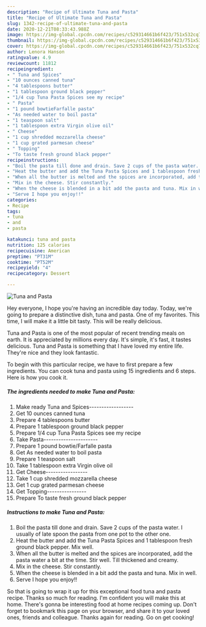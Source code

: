 ```yaml
---
description: "Recipe of Ultimate Tuna and Pasta"
title: "Recipe of Ultimate Tuna and Pasta"
slug: 1342-recipe-of-ultimate-tuna-and-pasta
date: 2020-12-21T08:33:43.988Z
image: https://img-global.cpcdn.com/recipes/c529314661b6f423/751x532cq70/tuna-and-pasta-recipe-main-photo.jpg
thumbnail: https://img-global.cpcdn.com/recipes/c529314661b6f423/751x532cq70/tuna-and-pasta-recipe-main-photo.jpg
cover: https://img-global.cpcdn.com/recipes/c529314661b6f423/751x532cq70/tuna-and-pasta-recipe-main-photo.jpg
author: Lenora Hanson
ratingvalue: 4.9
reviewcount: 11812
recipeingredient:
- " Tuna and Spices"
- "10 ounces canned tuna"
- "4 tablespoons butter"
- "1 tablespoon ground black pepper"
- "1/4 cup Tuna Pasta Spices see my recipe"
- " Pasta"
- "1 pound bowtieFarfalle pasta"
- "As needed water to boil pasta"
- "1 teaspoon salt"
- "1 tablespoon extra Virgin olive oil"
- " Cheese"
- "1 cup shredded mozzarella cheese"
- "1 cup grated parmesan cheese"
- " Topping"
- "To taste fresh ground black pepper"
recipeinstructions:
- "Boil the pasta till done and drain. Save 2 cups of the pasta water. I usually of late spoon the pasta from one pot to the other one."
- "Heat the butter and add the Tuna Pasta Spices and 1 tablespoon fresh ground black pepper. Mix well."
- "When all the butter is melted and the spices are incorporated, add the pasta water a bit at the time. Stir well. Till thickened and creamy."
- "Mix in the cheese. Stir constantly."
- "When the cheese is blended in a bit add the pasta and tuna. Mix in well."
- "Serve I hope you enjoy!!"
categories:
- Recipe
tags:
- tuna
- and
- pasta

katakunci: tuna and pasta 
nutrition: 125 calories
recipecuisine: American
preptime: "PT31M"
cooktime: "PT52M"
recipeyield: "4"
recipecategory: Dessert

---
```



![Tuna and Pasta](https://img-global.cpcdn.com/recipes/c529314661b6f423/751x532cq70/tuna-and-pasta-recipe-main-photo.jpg)

Hey everyone, I hope you're having an incredible day today. Today, we're going to prepare a distinctive dish, tuna and pasta. One of my favorites. This time, I will make it a little bit tasty. This will be really delicious.



Tuna and Pasta is one of the most popular of recent trending meals on earth. It is appreciated by millions every day. It's simple, it's fast, it tastes delicious. Tuna and Pasta is something that I have loved my entire life. They're nice and they look fantastic.


To begin with this particular recipe, we have to first prepare a few ingredients. You can cook tuna and pasta using 15 ingredients and 6 steps. Here is how you cook it.

<!--inarticleads1-->

##### The ingredients needed to make Tuna and Pasta:

1. Make ready  Tuna and Spices------------------
1. Get 10 ounces canned tuna
1. Prepare 4 tablespoons butter
1. Prepare 1 tablespoon ground black pepper
1. Prepare 1/4 cup Tuna Pasta Spices see my recipe
1. Take  Pasta----------------------
1. Prepare 1 pound bowtie/Farfalle pasta
1. Get As needed water to boil pasta
1. Prepare 1 teaspoon salt
1. Take 1 tablespoon extra Virgin olive oil
1. Get  Cheese-----------------
1. Take 1 cup shredded mozzarella cheese
1. Get 1 cup grated parmesan cheese
1. Get  Topping----------------
1. Prepare To taste fresh ground black pepper




<!--inarticleads2-->

##### Instructions to make Tuna and Pasta:

1. Boil the pasta till done and drain. Save 2 cups of the pasta water. I usually of late spoon the pasta from one pot to the other one.
1. Heat the butter and add the Tuna Pasta Spices and 1 tablespoon fresh ground black pepper. Mix well.
1. When all the butter is melted and the spices are incorporated, add the pasta water a bit at the time. Stir well. Till thickened and creamy.
1. Mix in the cheese. Stir constantly.
1. When the cheese is blended in a bit add the pasta and tuna. Mix in well.
1. Serve I hope you enjoy!!




So that is going to wrap it up for this exceptional food tuna and pasta recipe. Thanks so much for reading. I'm confident you will make this at home. There's gonna be interesting food at home recipes coming up. Don't forget to bookmark this page on your browser, and share it to your loved ones, friends and colleague. Thanks again for reading. Go on get cooking!
